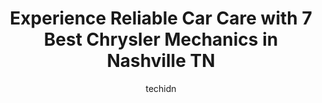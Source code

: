---
layout: ampstory
image: https://images.unsplash.com/photo-1573661687979-b1fe429b9da3?ixlib=rb-4.0.3&ixid=MnwxMjA3fDB8MHxwaG90by1wYWdlfHx8fGVufDB8fHx8&auto=format&fit=crop&w=640&h=853&q=80
author: techidn
featured: false
description: Looking for reliable and skilled Chrysler Mechanic in Nashville TN, USA? Your search ends here with the 7 best Chrysler Mechanic in town. With their expertise and commitment to delivering ex
title: Experience Reliable Car Care with 7 Best Chrysler Mechanics in Nashville TN
cover:
   title: Experience Reliable Car Care with 7 Best Chrysler Mechanics in Nashville TN
   subtitle: Rickpate
   background: https://images.unsplash.com/photo-1573661687979-b1fe429b9da3?ixlib=rb-4.0.3&ixid=MnwxMjA3fDB8MHxwaG90by1wYWdlfHx8fGVufDB8fHx8&auto=format&fit=crop&w=640&h=853&q=80

pages: 
 - layout: thirds
   top: <h1>#1 Import Specialty Service</h1>
   bottom: "<p>After changing spark plugs and coils in my car, I still had a misfire so I took my car to these guys to diagnose the problem. They then told me that the spark plugs were </p>"
   background: https://www.knot35.com/toplist/wp-content/uploads/2023/06/best-chrysler-mechanic-1-in-nashville-tn-1685835245.jpeg
   backgroundblur: true
 - layout: thirds
   top: <h1>#2 German Performance Options (GPO Tuning)</h1>
   bottom: "<p>1227 Lebanon Pike, Nashville, TN 37210, United States</p>"
   background: https://www.knot35.com/toplist/wp-content/uploads/2023/06/best-chrysler-mechanic-2-in-nashville-tn-1685835245.jpeg
   cta:
      link: https://www.knot35.com/toplist/experience-reliable-car-care-with-7-best-chrysler-mechanics-in-nashville-tn/
      text: Experience Reliable Car Care with 7 Best Chrysler Mechanics in Nashville TN
 - layout: thirds
   top: <h1>#3 THE MECHANIC</h1>
   bottom: "<p>5114 Nolensville Pk, Nashville, TN 37211, United States</p>"
   background: https://www.knot35.com/toplist/wp-content/uploads/2023/06/best-chrysler-mechanic-3-in-nashville-tn-1685835246.jpeg
   cta:
      link: https://www.knot35.com/toplist/experience-reliable-car-care-with-7-best-chrysler-mechanics-in-nashville-tn/
      text: Experience Reliable Car Care with 7 Best Chrysler Mechanics in Nashville TN
 - layout: thirds
   top: <h1>#4 German Motorworks</h1>
   bottom: "<p>901 6th Ave S, Nashville, TN 37203, United States</p>"
   background: https://images.unsplash.com/photo-1609083590460-7b8cc0ca65f8?ixlib=rb-4.0.3&ixid=MnwxMjA3fDB8MHxwaG90by1wYWdlfHx8fGVufDB8fHx8&auto=format&fit=crop&w=640&h=853&q=80
   cta:
      link: https://www.knot35.com/toplist/experience-reliable-car-care-with-7-best-chrysler-mechanics-in-nashville-tn/
      text: Experience Reliable Car Care with 7 Best Chrysler Mechanics in Nashville TN
 - layout: thirds
   top: <h1>#5 Larrys Auto & Tire</h1>
   bottom: "<p>3600 Nolensville Pk, Nashville, TN 37211, United States</p>"
   background: https://images.unsplash.com/photo-1591393223703-56fe1347ac62?ixlib=rb-4.0.3&ixid=MnwxMjA3fDB8MHxwaG90by1wYWdlfHx8fGVufDB8fHx8&auto=format&fit=crop&w=640&h=853&q=80
   cta:
      link: https://www.knot35.com/toplist/experience-reliable-car-care-with-7-best-chrysler-mechanics-in-nashville-tn/
      text: Experience Reliable Car Care with 7 Best Chrysler Mechanics in Nashville TN
 - layout: thirds
   top: <h1>#6 Carl Woods Garage</h1>
   bottom: "<p>108 28th Ave N, Nashville, TN 37203, United States</p>"
   background: https://images.unsplash.com/photo-1595364397663-fca4f075d796?ixlib=rb-4.0.3&ixid=MnwxMjA3fDB8MHxwaG90by1wYWdlfHx8fGVufDB8fHx8&auto=format&fit=crop&w=640&h=853&q=80
   cta:
      link: https://www.knot35.com/toplist/experience-reliable-car-care-with-7-best-chrysler-mechanics-in-nashville-tn/
      text: Experience Reliable Car Care with 7 Best Chrysler Mechanics in Nashville TN
 - layout: thirds
   top: <h1>#7 USA AUTOMOTIVE MOBILE MECHANIC</h1>
   bottom: "<p>1350 Greenland Ave, Nashville, TN 37216, United States</p>"
   background: https://images.unsplash.com/photo-1488554378835-f7acf46e6c98?ixlib=rb-4.0.3&ixid=MnwxMjA3fDB8MHxwaG90by1wYWdlfHx8fGVufDB8fHx8&auto=format&fit=crop&w=640&h=853&q=80
   cta:
      link: https://www.knot35.com/toplist/experience-reliable-car-care-with-7-best-chrysler-mechanics-in-nashville-tn/
      text: Experience Reliable Car Care with 7 Best Chrysler Mechanics in Nashville TN
 - layout: thirds
   middle: Continue reading...
   background: https://images.unsplash.com/photo-1524169358666-79f22534bc6e?ixlib=rb-4.0.3&ixid=MnwxMjA3fDB8MHxwaG90by1wYWdlfHx8fGVufDB8fHx8&auto=format&fit=crop&w=640&h=853&q=80
   cta:
      link: https://www.knot35.com/toplist/experience-reliable-car-care-with-7-best-chrysler-mechanics-in-nashville-tn/
      text: Experience Reliable Car Care with 7 Best Chrysler Mechanics in Nashville TN
      
---